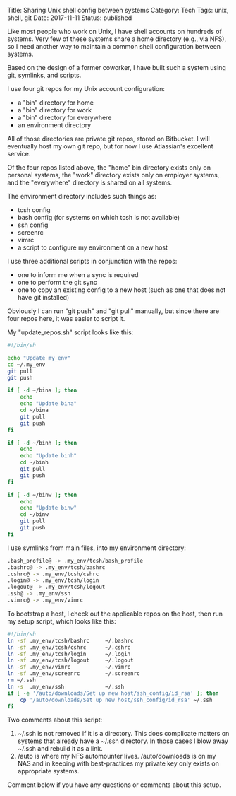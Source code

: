 Title: Sharing Unix shell config between systems
Category: Tech
Tags: unix, shell, git
Date: 2017-11-11
Status: published

Like most people who work on Unix, I have shell accounts on hundreds of systems.  Very few
of these systems share a home directory (e.g., via NFS), so I need another way to maintain
a common shell configuration between systems.

Based on the design of a former coworker, I have built such a system using git, symlinks, and
scripts.

I use four git repos for my Unix account configuration:

* a "bin" directory for home
* a "bin" directory for work
* a "bin" directory for everywhere
* an environment directory

All of those directories are private git repos, stored on Bitbucket.  I will
eventually host my own git repo, but for now I use Atlassian's excellent
service.

Of the four repos listed above, the "home" bin directory exists only on personal systems,
the "work" directory exists only on employer systems, and the "everywhere" directory is
shared on all systems.

The environment directory includes such things as:

* tcsh config
* bash config (for systems on which tcsh is not available)
* ssh config
* screenrc
* vimrc
* a script to configure my environment on a new host

I use three additional scripts in conjunction with the repos:

* one to inform me when a sync is required
* one to perform the git sync
* one to copy an existing config to a new host (such as one that does not have git installed)

Obviously I can run "git push" and "git pull" manually, but since there are four
repos here, it was easier to script it.

My "update_repos.sh" script looks like this:

```sh
#!/bin/sh

echo "Update my_env"
cd ~/.my_env
git pull
git push

if [ -d ~/bina ]; then
    echo
    echo "Update bina"
    cd ~/bina
    git pull
    git push
fi

if [ -d ~/binh ]; then
    echo
    echo "Update binh"
    cd ~/binh
    git pull
    git push
fi

if [ -d ~/binw ]; then
    echo
    echo "Update binw"
    cd ~/binw
    git pull
    git push
fi
```

I use symlinks from main files, into my environment directory:
```sh
.bash_profile@ -> .my_env/tcsh/bash_profile
.bashrc@ -> .my_env/tcsh/bashrc
.cshrc@ -> .my_env/tcsh/cshrc
.login@ -> .my_env/tcsh/login
.logout@ -> .my_env/tcsh/logout
.ssh@ -> .my_env/ssh
.vimrc@ -> .my_env/vimrc
```

To bootstrap a host, I check out the applicable repos on the host, then run my setup script, which looks like this:
```sh
#!/bin/sh
ln -sf .my_env/tcsh/bashrc     ~/.bashrc
ln -sf .my_env/tcsh/cshrc      ~/.cshrc
ln -sf .my_env/tcsh/login      ~/.login
ln -sf .my_env/tcsh/logout     ~/.logout
ln -sf .my_env/vimrc           ~/.vimrc
ln -sf .my_env/screenrc        ~/.screenrc
rm ~/.ssh
ln -s  .my_env/ssh             ~/.ssh
if [ -e '/auto/downloads/Set up new host/ssh_config/id_rsa' ]; then
    cp '/auto/downloads/Set up new host/ssh_config/id_rsa' ~/.ssh
fi
```

Two comments about this script:

1. ~/.ssh is not removed if it is a directory.  This does complicate matters on systems that already have a ~/.ssh
directory.  In those cases I blow away ~/.ssh and rebuild it as a link.
2. /auto is where my NFS automounter lives.  /auto/downloads is on my NAS and in keeping with best-practices
my private key only exists on appropriate systems.

Comment below if you have any questions or comments about this setup.
